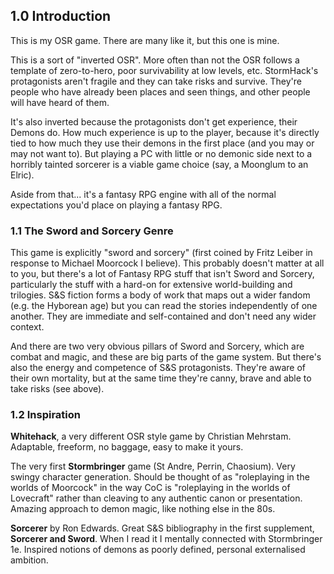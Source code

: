 ## 1.0 Introduction

This is my OSR game. There are many like it, but this one is mine.

This is a sort of "inverted OSR". More often than not the OSR follows a template of zero-to-hero, poor survivability at low levels, etc. StormHack's protagonists aren't fragile and they can take risks and survive. They're people who have already been places and seen things, and other people will have heard of them.

It's also inverted because the protagonists don't get experience, their Demons do. How much experience is up to the player, because it's directly tied to how much they use their demons in the first place (and you may or may not want to). But playing a PC with little or no demonic side next to a horribly tainted sorcerer is a viable game choice (say, a Moonglum to an Elric).

Aside from that... it's a fantasy RPG engine with all of the normal expectations you'd place on playing a fantasy RPG.

### 1.1 The Sword and Sorcery Genre

This game is explicitly "sword and sorcery" (first coined by Fritz Leiber in response to Michael Moorcock I believe). This probably doesn't matter at all to you, but there's a lot of Fantasy RPG stuff that isn't Sword and Sorcery, particularly the stuff with a hard-on for extensive world-building and trilogies. S&S fiction forms a body of work that maps out a wider fandom (e.g. the Hyborean age) but you can read the stories independently of one another. They are immediate and self-contained and don't need any wider context.

And there are two very obvious pillars of Sword and Sorcery, which are combat and magic, and these are big parts of the game system. But there's also the energy and competence of S&S protagonists. They're aware of their own mortality, but at the same time they're canny, brave and able to take risks (see above).

### 1.2 Inspiration

**Whitehack**, a very different OSR style game by Christian Mehrstam. Adaptable, freeform, no baggage, easy to make it yours.

The very first **Stormbringer** game (St Andre, Perrin, Chaosium). Very swingy character generation. Should be thought of as "roleplaying in the worlds of Moorcock" in the way CoC is "roleplaying in the worlds of Lovecraft" rather than cleaving to any authentic canon or presentation. Amazing approach to demon magic, like nothing else in the 80s.

**Sorcerer** by Ron Edwards. Great S&S bibliography in the first supplement, **Sorcerer and Sword**. When I read it I mentally connected with Stormbringer 1e. Inspired notions of demons as poorly defined, personal externalised ambition.

